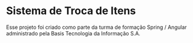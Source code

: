 # Sistema de Troca de Itens
Esse projeto foi criado como parte da turma de formação Spring / Angular administrado pela Basis Tecnologia da Informação S.A.
